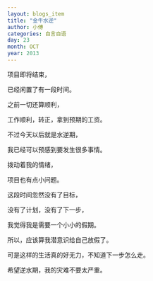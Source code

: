 ```yaml
---
layout: blogs_item
title: "金牛水逆"
author: 小傅
categories: 自言自语
day: 23
month: OCT
year: 2013
---
```



项目即将结束，

已经闲置了有一段时间。

之前一切还算顺利，

工作顺利，转正，拿到预期的工资。

不过今天以后就是水逆期，

我已经可以预感到要发生很多事情。

拨动着我的情绪，

项目也有点小问题。

<!--more--> 

 
这段时间忽然没有了目标，

没有了计划，没有了下一步，

我觉得我是需要一个小小的假期。

所以，应该算我潜意识给自己放假了。

可是这样的生活真的好无力，不知道下一步怎么走。

希望逆水期，我的灾难不要太严重。